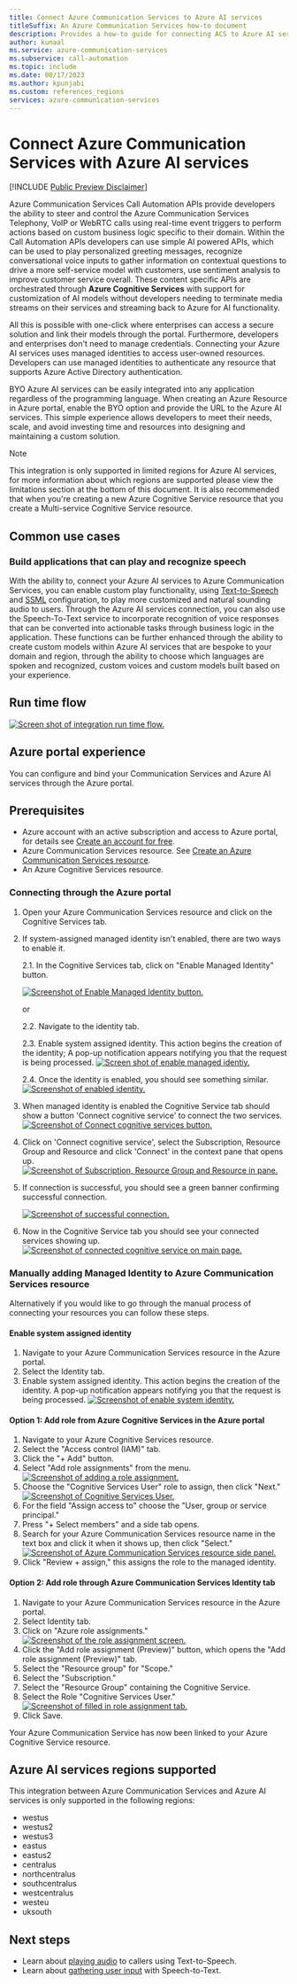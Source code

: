 ```yaml
---
title: Connect Azure Communication Services to Azure AI services
titleSuffix: An Azure Communication Services how-to document
description: Provides a how-to guide for connecting ACS to Azure AI services.
author: kunaal
ms.service: azure-communication-services
ms.subservice: call-automation
ms.topic: include
ms.date: 08/17/2023
ms.author: kpunjabi
ms.custom: references_regions
services: azure-communication-services
---
```


# Connect Azure Communication Services with Azure AI services

[!INCLUDE [Public Preview Disclaimer](../../includes/public-preview-include-document.md)]


Azure Communication Services Call Automation APIs provide developers the ability to steer and control the Azure Communication Services Telephony, VoIP or WebRTC calls using real-time event triggers to perform actions based on custom business logic specific to their domain. Within the Call Automation APIs developers can use simple AI powered APIs, which can be used to play personalized greeting messages, recognize conversational voice inputs to gather information on contextual questions to drive a more self-service model with customers, use sentiment analysis to improve customer service overall. These content specific APIs are orchestrated through **Azure Cognitive Services** with support for customization of AI models without developers needing to terminate media streams on their services and streaming back to Azure for AI functionality. 

All this is possible with one-click where enterprises can access a secure solution and link their models through the portal. Furthermore, developers and enterprises don't need to manage credentials. Connecting your Azure AI services uses managed identities to access user-owned resources. Developers can use managed identities to authenticate any resource that supports Azure Active Directory authentication.

BYO Azure AI services can be easily integrated into any application regardless of the programming language. When creating an Azure Resource in Azure portal, enable the BYO option and provide the URL to the Azure AI services. This simple experience allows developers to meet their needs, scale, and avoid investing time and resources into designing and maintaining a custom solution.

> [!NOTE]
> This integration is only supported in limited regions for Azure AI services, for more information about which regions are supported please view the limitations section at the bottom of this document. It is also recommended that when you're creating a new Azure Cognitive Service resource that you create a Multi-service Cognitive Service resource.

## Common use cases

### Build applications that can play and recognize speech 

With the ability to, connect your Azure AI services to Azure Communication Services, you can enable custom play functionality, using [Text-to-Speech](../../../../articles/cognitive-services/Speech-Service/text-to-speech.md) and [SSML](../../../../articles/cognitive-services/Speech-Service/speech-synthesis-markup.md) configuration, to play more customized and natural sounding audio to users. Through the Azure AI services connection, you can also use the Speech-To-Text service to incorporate recognition of voice responses that can be converted into actionable tasks through business logic in the application. These functions can be further enhanced through the ability to create custom models within Azure AI services that are bespoke to your domain and region, through the ability to choose which languages are spoken and recognized, custom voices and custom models built based on your experience. 

## Run time flow
[![Screen shot of integration run time flow.](./media/run-time-flow.png)](./media/run-time-flow.png#lightbox)

## Azure portal experience
You can configure and bind your Communication Services and Azure AI services through the Azure portal. 

## Prerequisites 
- Azure account with an active subscription and access to Azure portal, for details see [Create an account for free](https://azure.microsoft.com/free/).
- Azure Communication Services resource. See [Create an Azure Communication Services resource](../../quickstarts/create-communication-resource.md?tabs=windows&pivots=platform-azp). 
- An Azure Cognitive Services resource.

### Connecting through the Azure portal

1. Open your Azure Communication Services resource and click on the Cognitive Services tab.
2. If system-assigned managed identity isn't enabled, there are two ways to enable it.

   2.1. In the Cognitive Services tab, click on "Enable Managed Identity" button.
   
   [![Screenshot of Enable Managed Identity button.](./media/enabled-identity.png)](./media/enabled-identity.png#lightbox)

   or

   2.2. Navigate to the identity tab.
  
   2.3. Enable system assigned identity. This action begins the creation of the identity; A pop-up notification appears notifying you that the request is being processed.
  [![Screen shot of enable managed identiy.](./media/enable-system-identity.png)](./media/enable-system-identity.png#lightbox)

   2.4. Once the identity is enabled, you should see something similar.
   [![Screenshot of enabled identity.](./media/identity-saved.png)](./media/identity-saved.png#lightbox)

3. When managed identity is enabled the Cognitive Service tab should show a button 'Connect cognitive service' to connect the two services.
[![Screenshot of Connect cognitive services button.](./media/cognitive-services.png)](./media/cog-svc.png#lightbox)

4. Click on 'Connect cognitive service', select the Subscription, Resource Group and Resource and click 'Connect' in the context pane that opens up.
   [![Screenshot of Subscription, Resource Group and Resource in pane.](./media/choose-options.png)](./media/choose-options.png#lightbox)
5. If connection is successful, you should see a green banner confirming successful connection.

   [![Screenshot of successful connection.](./media/connected.png)](./media/connected.png#lightbox)

6. Now in the Cognitive Service tab you should see your connected services showing up. 
[![Screenshot of connected cognitive service on main page.](./media/new-entry-created.png)](./media/new-entry-created.png#lightbox)

### Manually adding Managed Identity to Azure Communication Services resource
Alternatively if you would like to go through the manual process of connecting your resources you can follow these steps.

#### Enable system assigned identity
1. Navigate to your Azure Communication Services resource in the Azure portal.
2. Select the Identity tab.
3. Enable system assigned identity. This action begins the creation of the identity. A pop-up notification appears notifying you that the request is being processed.
[![Screenshot of enable system identity.](./media/enable-system-identity.png)](./media/enable-system-identity.png#lightbox)

#### Option 1: Add role from Azure Cognitive Services in the Azure portal
1. Navigate to your Azure Cognitive Services resource.
2. Select the "Access control (IAM)" tab.
3. Click the "+ Add" button.
4. Select "Add role assignments" from the menu.
[![Screenshot of adding a role assignment.](./media/add-role.png)](./media/add-role.png#lightbox)
5. Choose the "Cognitive Services User" role to assign, then click "Next."
[![Screenshot of Cognitive Services User.](./media/cognitive-service-user.png)](media/cognitive-service-user.png#lightbox)
6. For the field "Assign access to" choose the "User, group or service principal."
7. Press "+ Select members" and a side tab opens.
8. Search for your Azure Communication Services resource name in the text box and click it when it shows up, then click "Select."
[![Screenshot of Azure Communication Services resource side panel.](./media/select-acs-resource.png)](./media/select-acs-resource.png#lightbox)
9. Click "Review + assign," this assigns the role to the managed identity.

#### Option 2: Add role through Azure Communication Services Identity tab
1. Navigate to your Azure Communication Services resource in the Azure portal.
2. Select Identity tab.
3. Click on "Azure role assignments."
[![Screenshot of the role assignment screen.](./media/add-role-acs.png)](./media/add-role-acs.png#lightbox)
4. Click the "Add role assignment (Preview)" button, which opens the "Add role assignment (Preview)" tab.
5. Select the "Resource group" for "Scope."
6. Select the "Subscription."
7. Select the "Resource Group" containing the Cognitive Service.
8. Select the Role "Cognitive Services User."
[![Screenshot of filled in role assignment tab.](./media/acs-roles-cognitive-services.png)](./media/acs-roles-cognitive-services.png#lightbox)
9. Click Save.

Your Azure Communication Service has now been linked to your Azure Cognitive Service resource.

## Azure AI services regions supported

This integration between Azure Communication Services and Azure AI services is only supported in the following regions:
- westus
- westus2
- westus3
- eastus
- eastus2
- centralus
- northcentralus
- southcentralus
- westcentralus
- westeu
- uksouth

## Next steps
- Learn about [playing audio](../../concepts/call-automation/play-action.md) to callers using Text-to-Speech.
- Learn about [gathering user input](../../concepts/call-automation/recognize-action.md) with Speech-to-Text.

